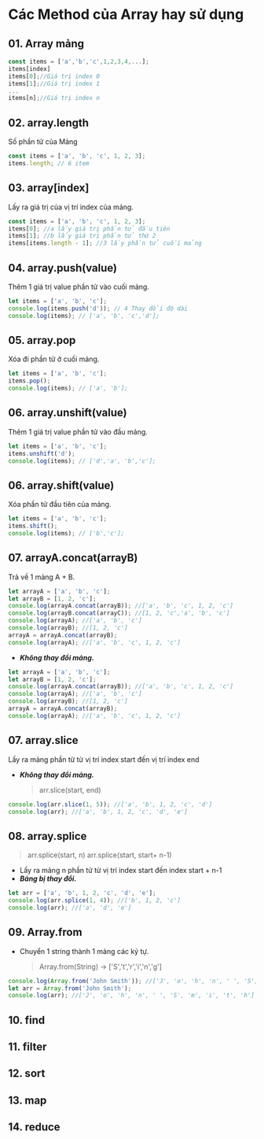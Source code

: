 # Các Method của Array hay sử dụng

## 01. Array mảng

```js
const items = ['a','b','c',1,2,3,4,...];
items[index]
items[0];//Giá trị index 0
items[1];//Giá trị index 1
...
items[n];//Giá trị index n
```

## 02. array.length

Số phần tử của Mảng

```js
const items = ['a', 'b', 'c', 1, 2, 3];
items.length; // 6 item
```

## 03. array[index]

Lấy ra giá trị của vị trí index của mảng.

```js
const items = ['a', 'b', 'c', 1, 2, 3];
items[0]; //a lấy giá trị phần tử đầu tiên
items[1]; //b lấy giá trị phần tử thứ 2
items[items.length - 1]; //3 lầy phần tử cuối mảng
```

## 04. array.push(value)

Thêm 1 giá trị value phần tử vào cuối mảng.

```js
let items = ['a', 'b', 'c'];
console.log(items.push('d')); // 4 Thay đổi độ dài
console.log(items); // ['a', 'b', 'c','d'];
```

## 05. array.pop

Xóa đi phần tử ở cuối mảng.

```js
let items = ['a', 'b', 'c'];
items.pop();
console.log(items); // ['a', 'b'];
```

## 06. array.unshift(value)

Thêm 1 giá trị value phần tử vào đầu mảng.

```js
let items = ['a', 'b', 'c'];
items.unshift('d');
console.log(items); // ['d','a', 'b','c'];
```

## 06. array.shift(value)

Xóa phần tử đầu tiên của mảng.

```js
let items = ['a', 'b', 'c'];
items.shift();
console.log(items); // ['b','c'];
```

## 07. arrayA.concat(arrayB)

Trả về 1 mảng A + B.

```js
let arrayA = ['a', 'b', 'c'];
let arrayB = [1, 2, 'c'];
console.log(arrayA.concat(arrayB)); //['a', 'b', 'c', 1, 2, 'c']
console.log(arrayB.concat(arrayC)); //[1, 2, 'c','a', 'b', 'c']
console.log(arrayA); //['a', 'b', 'c']
console.log(arrayB); //[1, 2, 'c']
arrayA = arrayA.concat(arrayB);
console.log(arrayA); //['a', 'b', 'c', 1, 2, 'c']
```

- **_Không thay đổi mảng._**

```js
let arrayA = ['a', 'b', 'c'];
let arrayB = [1, 2, 'c'];
console.log(arrayA.concat(arrayB)); //['a', 'b', 'c', 1, 2, 'c']
console.log(arrayA); //['a', 'b', 'c']
console.log(arrayB); //[1, 2, 'c']
arrayA = arrayA.concat(arrayB);
console.log(arrayA); //['a', 'b', 'c', 1, 2, 'c']
```

## 07. array.slice

Lấy ra mảng phần từ từ vị trí index start đến vị trí index end

- **_Không thay đổi mảng._**
  > arr.slice(start, end)

```js
console.log(arr.slice(1, 5)); //['a', 'b', 1, 2, 'c', 'd']
console.log(arr); //['a', 'b', 1, 2, 'c', 'd', 'e']
```

## 08. array.splice

> arr.splice(start, n)
> arr.splice(start, start+ n-1)

- Lấy ra mảng n phần tử từ vị trí index start đến index start + n-1
- **_Bảng bị thay đổi._**

```js
let arr = ['a', 'b', 1, 2, 'c', 'd', 'e'];
console.log(arr.splice(1, 4)); //['b', 1, 2, 'c']
console.log(arr); //['a', 'd', 'e']
```

## 09. Array.from

- Chuyển 1 string thành 1 mảng các ký tự.
  > Array.from(String) -> ['S','t','r','i','n','g']

```js
console.log(Array.from('John Smith')); //['J', 'o', 'h', 'n', ' ', 'S', 'm', 'i', 't', 'h']
let arr = Array.from('John Smith');
console.log(arr); //['J', 'o', 'h', 'n', ' ', 'S', 'm', 'i', 't', 'h']
```

## 10. find

## 11. filter

## 12. sort

## 13. map

## 14. reduce
